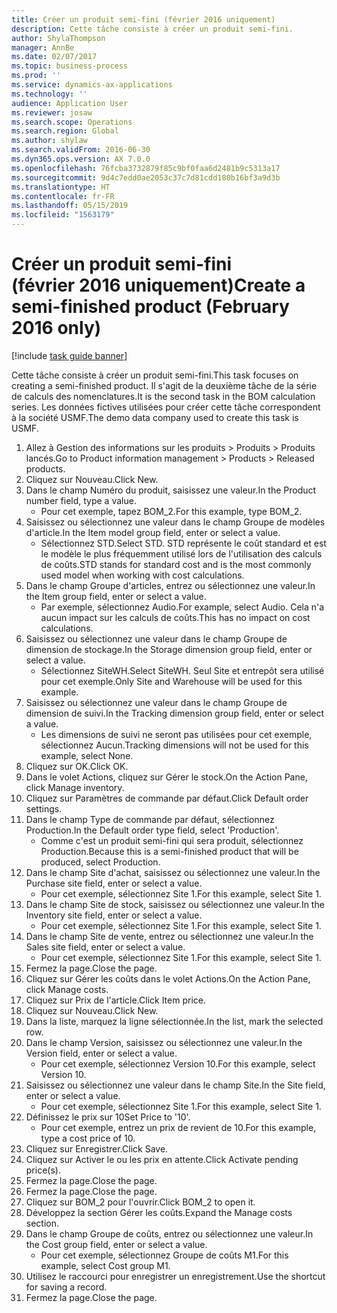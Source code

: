 ```yaml
---
title: Créer un produit semi-fini (février 2016 uniquement)
description: Cette tâche consiste à créer un produit semi-fini.
author: ShylaThompson
manager: AnnBe
ms.date: 02/07/2017
ms.topic: business-process
ms.prod: ''
ms.service: dynamics-ax-applications
ms.technology: ''
audience: Application User
ms.reviewer: josaw
ms.search.scope: Operations
ms.search.region: Global
ms.author: shylaw
ms.search.validFrom: 2016-06-30
ms.dyn365.ops.version: AX 7.0.0
ms.openlocfilehash: 76fcba3732879f85c9bf0faa6d2481b9c5313a17
ms.sourcegitcommit: 9d4c7edd0ae2053c37c7d81cdd180b16bf3a9d3b
ms.translationtype: HT
ms.contentlocale: fr-FR
ms.lasthandoff: 05/15/2019
ms.locfileid: "1563179"
---
```

# <a name="create-a-semi-finished-product-february-2016-only"></a><span data-ttu-id="65028-103">Créer un produit semi-fini (février 2016 uniquement)</span><span class="sxs-lookup"><span data-stu-id="65028-103">Create a semi-finished product (February 2016 only)</span></span>

[!include [task guide banner](../../includes/task-guide-banner.md)]

<span data-ttu-id="65028-104">Cette tâche consiste à créer un produit semi-fini.</span><span class="sxs-lookup"><span data-stu-id="65028-104">This task focuses on creating a semi-finished product.</span></span> <span data-ttu-id="65028-105">Il s'agit de la deuxième tâche de la série de calculs des nomenclatures.</span><span class="sxs-lookup"><span data-stu-id="65028-105">It is the second task in the BOM calculation series.</span></span> <span data-ttu-id="65028-106">Les données fictives utilisées pour créer cette tâche correspondent à la société USMF.</span><span class="sxs-lookup"><span data-stu-id="65028-106">The demo data company used to create this task is USMF.</span></span>

1. <span data-ttu-id="65028-107">Allez à Gestion des informations sur les produits > Produits > Produits lancés.</span><span class="sxs-lookup"><span data-stu-id="65028-107">Go to Product information management > Products > Released products.</span></span>
2. <span data-ttu-id="65028-108">Cliquez sur Nouveau.</span><span class="sxs-lookup"><span data-stu-id="65028-108">Click New.</span></span>
3. <span data-ttu-id="65028-109">Dans le champ Numéro du produit, saisissez une valeur.</span><span class="sxs-lookup"><span data-stu-id="65028-109">In the Product number field, type a value.</span></span>
    * <span data-ttu-id="65028-110">Pour cet exemple, tapez BOM_2.</span><span class="sxs-lookup"><span data-stu-id="65028-110">For this example, type BOM_2.</span></span>  
4. <span data-ttu-id="65028-111">Saisissez ou sélectionnez une valeur dans le champ Groupe de modèles d'article.</span><span class="sxs-lookup"><span data-stu-id="65028-111">In the Item model group field, enter or select a value.</span></span>
    * <span data-ttu-id="65028-112">Sélectionnez STD.</span><span class="sxs-lookup"><span data-stu-id="65028-112">Select STD.</span></span> <span data-ttu-id="65028-113">STD représente le coût standard et est le modèle le plus fréquemment utilisé lors de l'utilisation des calculs de coûts.</span><span class="sxs-lookup"><span data-stu-id="65028-113">STD stands for standard cost and is the most commonly used model when working with cost calculations.</span></span>  
5. <span data-ttu-id="65028-114">Dans le champ Groupe d'articles, entrez ou sélectionnez une valeur.</span><span class="sxs-lookup"><span data-stu-id="65028-114">In the Item group field, enter or select a value.</span></span>
    * <span data-ttu-id="65028-115">Par exemple, sélectionnez Audio.</span><span class="sxs-lookup"><span data-stu-id="65028-115">For example, select Audio.</span></span> <span data-ttu-id="65028-116">Cela n'a aucun impact sur les calculs de coûts.</span><span class="sxs-lookup"><span data-stu-id="65028-116">This has no impact on cost calculations.</span></span>  
6. <span data-ttu-id="65028-117">Saisissez ou sélectionnez une valeur dans le champ Groupe de dimension de stockage.</span><span class="sxs-lookup"><span data-stu-id="65028-117">In the Storage dimension group field, enter or select a value.</span></span>
    * <span data-ttu-id="65028-118">Sélectionnez SiteWH.</span><span class="sxs-lookup"><span data-stu-id="65028-118">Select SiteWH.</span></span> <span data-ttu-id="65028-119">Seul Site et entrepôt sera utilisé pour cet exemple.</span><span class="sxs-lookup"><span data-stu-id="65028-119">Only Site and Warehouse will be used for this example.</span></span>  
7. <span data-ttu-id="65028-120">Saisissez ou sélectionnez une valeur dans le champ Groupe de dimension de suivi.</span><span class="sxs-lookup"><span data-stu-id="65028-120">In the Tracking dimension group field, enter or select a value.</span></span>
    * <span data-ttu-id="65028-121">Les dimensions de suivi ne seront pas utilisées pour cet exemple, sélectionnez Aucun.</span><span class="sxs-lookup"><span data-stu-id="65028-121">Tracking dimensions will not be used for this example, select None.</span></span>  
8. <span data-ttu-id="65028-122">Cliquez sur OK.</span><span class="sxs-lookup"><span data-stu-id="65028-122">Click OK.</span></span>
9. <span data-ttu-id="65028-123">Dans le volet Actions, cliquez sur Gérer le stock.</span><span class="sxs-lookup"><span data-stu-id="65028-123">On the Action Pane, click Manage inventory.</span></span>
10. <span data-ttu-id="65028-124">Cliquez sur Paramètres de commande par défaut.</span><span class="sxs-lookup"><span data-stu-id="65028-124">Click Default order settings.</span></span>
11. <span data-ttu-id="65028-125">Dans le champ Type de commande par défaut, sélectionnez Production.</span><span class="sxs-lookup"><span data-stu-id="65028-125">In the Default order type field, select 'Production'.</span></span>
    * <span data-ttu-id="65028-126">Comme c'est un produit semi-fini qui sera produit, sélectionnez Production.</span><span class="sxs-lookup"><span data-stu-id="65028-126">Because this is a semi-finished product that will be produced, select Production.</span></span>  
12. <span data-ttu-id="65028-127">Dans le champ Site d'achat, saisissez ou sélectionnez une valeur.</span><span class="sxs-lookup"><span data-stu-id="65028-127">In the Purchase site field, enter or select a value.</span></span>
    * <span data-ttu-id="65028-128">Pour cet exemple, sélectionnez Site 1.</span><span class="sxs-lookup"><span data-stu-id="65028-128">For this example, select Site 1.</span></span>  
13. <span data-ttu-id="65028-129">Dans le champ Site de stock, saisissez ou sélectionnez une valeur.</span><span class="sxs-lookup"><span data-stu-id="65028-129">In the Inventory site field, enter or select a value.</span></span>
    * <span data-ttu-id="65028-130">Pour cet exemple, sélectionnez Site 1.</span><span class="sxs-lookup"><span data-stu-id="65028-130">For this example, select Site 1.</span></span>  
14. <span data-ttu-id="65028-131">Dans le champ Site de vente, entrez ou sélectionnez une valeur.</span><span class="sxs-lookup"><span data-stu-id="65028-131">In the Sales site field, enter or select a value.</span></span>
    * <span data-ttu-id="65028-132">Pour cet exemple, sélectionnez Site 1.</span><span class="sxs-lookup"><span data-stu-id="65028-132">For this example, select Site 1.</span></span>  
15. <span data-ttu-id="65028-133">Fermez la page.</span><span class="sxs-lookup"><span data-stu-id="65028-133">Close the page.</span></span>
16. <span data-ttu-id="65028-134">Cliquez sur Gérer les coûts dans le volet Actions.</span><span class="sxs-lookup"><span data-stu-id="65028-134">On the Action Pane, click Manage costs.</span></span>
17. <span data-ttu-id="65028-135">Cliquez sur Prix de l'article.</span><span class="sxs-lookup"><span data-stu-id="65028-135">Click Item price.</span></span>
18. <span data-ttu-id="65028-136">Cliquez sur Nouveau.</span><span class="sxs-lookup"><span data-stu-id="65028-136">Click New.</span></span>
19. <span data-ttu-id="65028-137">Dans la liste, marquez la ligne sélectionnée.</span><span class="sxs-lookup"><span data-stu-id="65028-137">In the list, mark the selected row.</span></span>
20. <span data-ttu-id="65028-138">Dans le champ Version, saisissez ou sélectionnez une valeur.</span><span class="sxs-lookup"><span data-stu-id="65028-138">In the Version field, enter or select a value.</span></span>
    * <span data-ttu-id="65028-139">Pour cet exemple, sélectionnez Version 10.</span><span class="sxs-lookup"><span data-stu-id="65028-139">For this example, select Version 10.</span></span>  
21. <span data-ttu-id="65028-140">Saisissez ou sélectionnez une valeur dans le champ Site.</span><span class="sxs-lookup"><span data-stu-id="65028-140">In the Site field, enter or select a value.</span></span>
    * <span data-ttu-id="65028-141">Pour cet exemple, sélectionnez Site 1.</span><span class="sxs-lookup"><span data-stu-id="65028-141">For this example, select Site 1.</span></span>  
22. <span data-ttu-id="65028-142">Définissez le prix sur 10</span><span class="sxs-lookup"><span data-stu-id="65028-142">Set Price to '10'.</span></span>
    * <span data-ttu-id="65028-143">Pour cet exemple, entrez un prix de revient de 10.</span><span class="sxs-lookup"><span data-stu-id="65028-143">For this example, type a cost price of 10.</span></span>  
23. <span data-ttu-id="65028-144">Cliquez sur Enregistrer.</span><span class="sxs-lookup"><span data-stu-id="65028-144">Click Save.</span></span>
24. <span data-ttu-id="65028-145">Cliquez sur Activer le ou les prix en attente.</span><span class="sxs-lookup"><span data-stu-id="65028-145">Click Activate pending price(s).</span></span>
25. <span data-ttu-id="65028-146">Fermez la page.</span><span class="sxs-lookup"><span data-stu-id="65028-146">Close the page.</span></span>
26. <span data-ttu-id="65028-147">Fermez la page.</span><span class="sxs-lookup"><span data-stu-id="65028-147">Close the page.</span></span>
27. <span data-ttu-id="65028-148">Cliquez sur BOM_2 pour l'ouvrir.</span><span class="sxs-lookup"><span data-stu-id="65028-148">Click BOM_2 to open it.</span></span>
28. <span data-ttu-id="65028-149">Développez la section Gérer les coûts.</span><span class="sxs-lookup"><span data-stu-id="65028-149">Expand the Manage costs section.</span></span>
29. <span data-ttu-id="65028-150">Dans le champ Groupe de coûts, entrez ou sélectionnez une valeur.</span><span class="sxs-lookup"><span data-stu-id="65028-150">In the Cost group field, enter or select a value.</span></span>
    * <span data-ttu-id="65028-151">Pour cet exemple, sélectionnez Groupe de coûts M1.</span><span class="sxs-lookup"><span data-stu-id="65028-151">For this example, select Cost group M1.</span></span>  
30. <span data-ttu-id="65028-152">Utilisez le raccourci pour enregistrer un enregistrement.</span><span class="sxs-lookup"><span data-stu-id="65028-152">Use the shortcut for saving a record.</span></span>
31. <span data-ttu-id="65028-153">Fermez la page.</span><span class="sxs-lookup"><span data-stu-id="65028-153">Close the page.</span></span>

